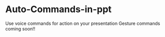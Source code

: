 # Auto-Commands-in-ppt
Use voice commands for action on your presentation 
Gesture commands coming soon!!
